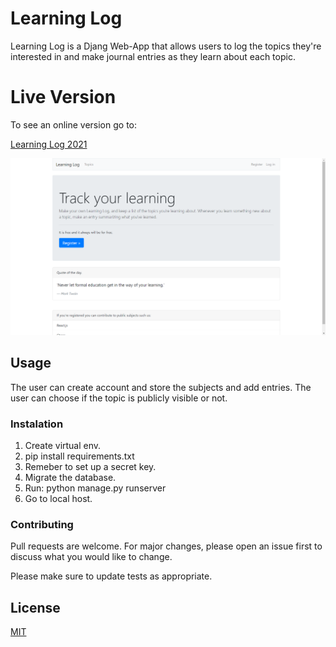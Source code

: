 ﻿# Learning Log

Learning Log is a Djang Web-App that allows users to
log the topics they're interested in and make journal entries as
they learn about each topic.

# Live Version

To see an online version go to:

[Learning Log 2021](https://learning-log-2021.herokuapp.com/)

![](ll_home.PNG)

## Usage

The user can create account and store the subjects and add entries. The user can choose if the topic is publicly visible or not.

### Instalation

1. Create virtual env.
2. pip install requirements.txt
3. Remeber to set up a secret key.
4. Migrate the database.
5. Run: python manage.py runserver
6. Go to local host.



### Contributing
Pull requests are welcome. For major changes, please open an issue first to discuss what you would like to change.

Please make sure to update tests as appropriate.

## License
[MIT](https://choosealicense.com/licenses/mit/)